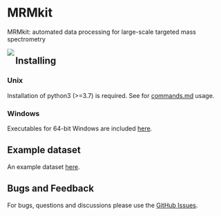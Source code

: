 # MRMkit
MRMkit: automated data processing for large-scale targeted mass spectrometry
 
<img src="Figure1_small.pdf" align="left">


## Installing 

### Unix
Installation of python3 (>=3.7) is required. See for [commands.md](commands.md) usage.

### Windows

Executables for 64-bit Windows are included [here](https://drive.google.com/).


## Example dataset

An example dataset [here](https://drive.google.com/).

## Bugs and Feedback

For bugs, questions and discussions please use the [GitHub Issues](https://github.com/MRMkit/MRMkit/issues).

